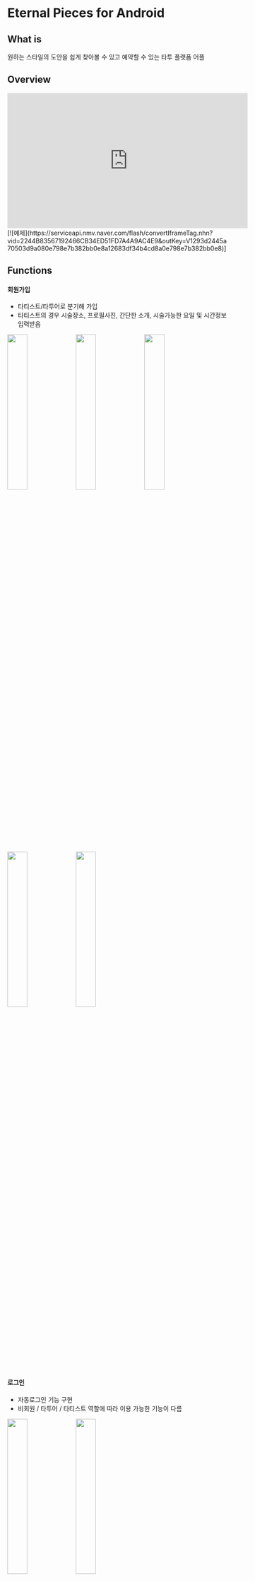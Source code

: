 Eternal Pieces for Android
==========================

What is
-------
원하는 스타일의 도안을 쉽게 찾아볼 수 있고 예약할 수 있는 타투 플랫폼 어플

Overview
--------
<iframe width="544" height="306" src="https://serviceapi.nmv.naver.com/flash/convertIframeTag.nhn?vid=2244B83567192466CB34ED51FD7A4A9AC4E9&outKey=V1293d2445a70503d9a080e798e7b382bb0e8a12683df34b4cd8a0e798e7b382bb0e8" frameborder="no" scrolling="no" title="NaverVideo" allow="autoplay; gyroscope; accelerometer; encrypted-media" allowfullscreen></iframe>
[![예제](https://serviceapi.nmv.naver.com/flash/convertIframeTag.nhn?vid=2244B83567192466CB34ED51FD7A4A9AC4E9&outKey=V1293d2445a70503d9a080e798e7b382bb0e8a12683df34b4cd8a0e798e7b382bb0e8)]


Functions
---------
#### 회원가입 
- 타티스트/타투어로 분기해 가입
- 타티스트의 경우 시술장소, 프로필사진, 간단한 소개, 시술가능한 요일 및 시간정보 입력받음 

<img src="https://user-images.githubusercontent.com/40784518/68589386-1a0ca880-04cf-11ea-8634-24531211296b.png" width="30%"></img>
<img src="https://user-images.githubusercontent.com/40784518/68589476-4f18fb00-04cf-11ea-981b-bc691c5a3e48.png" width="30%"></img>
<img src="https://user-images.githubusercontent.com/40784518/68589511-6657e880-04cf-11ea-83b2-b8842ebbffb7.png" width="30%"></img>
<img src="https://user-images.githubusercontent.com/40784518/68589534-740d6e00-04cf-11ea-9087-bd33e5fd0931.png" width="30%"></img>
<img src="https://user-images.githubusercontent.com/40784518/68589552-812a5d00-04cf-11ea-9622-4725450ff668.png" width="30%"></img>


#### 로그인
- 자동로그인 기능 구현
- 비회원 / 타투어 / 타티스트 역할에 따라 이용 가능한 기능이 다름 

<img src="https://user-images.githubusercontent.com/40784518/68589623-bdf65400-04cf-11ea-9573-23f77c72c27a.png" width="30%"></img>
<img src="https://user-images.githubusercontent.com/40784518/68591119-54784480-04d3-11ea-9aed-d01c5bbb69d2.png" width="30%"></img>


#### 스타일찾기
- 스타일 별로 분류되어 있어 손쉽게 원하는 스타일 검색 가능 
- 각 도안 선택시 도안 상세정보 화면으로 이동
- 로그인한 유저는 예약하기 버튼으로 예약 가능 

<img src="https://user-images.githubusercontent.com/40784518/68589729-0b72c100-04d0-11ea-8377-626da484b15f.png" width="30%"></img>
<img src="https://user-images.githubusercontent.com/40784518/68589746-1594bf80-04d0-11ea-880f-defcd778f907.png" width="30%"></img>
<img src="https://user-images.githubusercontent.com/40784518/68590899-ec296300-04d2-11ea-9683-debe4d398721.png" width="30%"></img>



#### 아티스트찾기
- 회원가입시 입력한 지역정보를 바탕으로 필터링
- 해당 타티스트 선택시 타티스트 페이지로 이동 

<img src="https://user-images.githubusercontent.com/40784518/68590693-83da8180-04d2-11ea-9c2a-2c224208a9af.png" width="30%"></img>

#### 좋아요
- 로그인한 유저는 타티스트와 도안에 각각 좋아요 표시 가능
- 좋아요 페이지에서 내가 좋아한 항목들 모아서 볼 수 있음 

<img src="https://user-images.githubusercontent.com/40784518/68590751-a4a2d700-04d2-11ea-9830-d39fbab91334.png" width="30%"></img>

#### 나의 예약
- 타투어 : 타투 받기 위한 예약 정보 표시
- 타티스트 : 타투 받기 위한 예약 정보와 타투 시술 해주기 위한 예약 정보 별도 표시

<img src="https://user-images.githubusercontent.com/40784518/68590791-b84e3d80-04d2-11ea-92c1-af2690e912bc.png" width="30%"></img>
<img src="https://user-images.githubusercontent.com/40784518/68590814-c4d29600-04d2-11ea-9855-4928819d242a.png" width="30%"></img>
<img src="https://user-images.githubusercontent.com/40784518/68590845-d2881b80-04d2-11ea-92d3-1e40e7495e4b.png" width="30%"></img>


#### 마이페이지
- 타티스트의 마이페이지. 도안, 시술사진, 후기 정보 조회 가능 

<img src="https://user-images.githubusercontent.com/40784518/68591022-209d1f00-04d3-11ea-8429-ab51900ba862.png" width="30%"></img>
<img src="https://user-images.githubusercontent.com/40784518/68591029-23980f80-04d3-11ea-9cd7-0f926cda74b1.png" width="30%"></img>


#### 도안 / 시술사진 업로드 

<img src="https://user-images.githubusercontent.com/40784518/68591055-33afef00-04d3-11ea-8dc4-6b7a33140266.png" width="30%"></img>
<img src="https://user-images.githubusercontent.com/40784518/68591050-301c6800-04d3-11ea-83be-6e7c12fe0b63.png" width="30%"></img>



#### 시술 가능 시간 설정
- 회원가입시 설정했던 정보를 바탕으로 시술 가능 시간 변경 기능 

<img src="https://user-images.githubusercontent.com/40784518/68590920-fc414280-04d2-11ea-84a5-e4240034fe75.png" width="30%"></img>


Versioning
----------
Version 1.0

